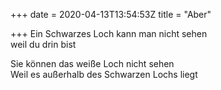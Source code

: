 +++
date = 2020-04-13T13:54:53Z
title = "Aber"

+++ 
Ein Schwarzes Loch kann man nicht sehen   
weil du drin bist   
   
Sie können das weiße Loch nicht sehen   
Weil es außerhalb des Schwarzen Lochs liegt